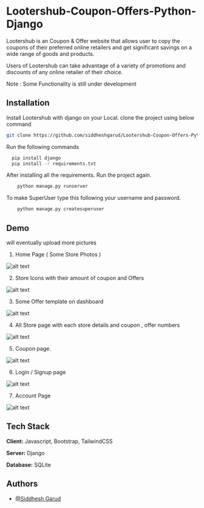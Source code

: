 
# Lootershub-Coupon-Offers-Python-Django

Lootershub is an Coupon & Offer website that allows user to copy the coupons of their preferred online retailers and get significant savings on a wide range of goods and products.

Users of Lootershub can take advantage of a variety of promotions and discounts of any online retailer of their choice.

Note : Some Functionality is still under development 

## Installation

Install Lootershub with django on your Local.
clone the project using below command

```bash 
git clone https://github.com/siddheshgarud/Lootershub-Coupon-Offers-Python-Django
```

Run the following commands

```bash
  pip install django
  pip install -r requirements.txt

```

After installing all the requirements. Run the project again.

```bash
    python manage.py runserver

```

To make SuperUser type this following your username and password.

```bash
    python manage.py createsuperuser

```

    
## Demo

will eventually upload more pictures

1. Home Page ( Some Store Photos )


 ![alt text](https://github.com/siddheshgarud/Lootershub-Coupon-Offers-Python-Django/blob/master/screenshots/Screenshot1.png?raw=true)


2. Store Icons with their amount of coupon and Offers

![alt text](https://github.com/siddheshgarud/Lootershub-Coupon-Offers-Python-Django/blob/master/screenshots/Screenshot2.png?raw=true)


3. Some Offer template on dashboard

![alt text](https://github.com/siddheshgarud/Lootershub-Coupon-Offers-Python-Django/blob/master/screenshots/Screenshot3.png?raw=true)


4. All Store page with each store details and coupon , offer numbers



![alt text](https://github.com/siddheshgarud/Lootershub-Coupon-Offers-Python-Django/blob/master/screenshots/Screenshot4.png?raw=true)

5. Coupon page.

![alt text](https://github.com/siddheshgarud/Lootershub-Coupon-Offers-Python-Django/blob/master/screenshots/Screenshot7.png?raw=true)

6. Login / Signup page

![alt text](https://github.com/siddheshgarud/Lootershub-Coupon-Offers-Python-Django/blob/master/screenshots/Screenshot7.png?raw=true)

7. Account Page

![alt text](https://github.com/siddheshgarud/Lootershub-Coupon-Offers-Python-Django/blob/master/screenshots/Screenshot8.png?raw=true)
## Tech Stack

**Client:** Javascript, Bootstrap, TailwindCSS

**Server:** Django

**Database:** SQLite





## Authors

- [@Siddhesh Garud](https://in.linkedin.com/in/siddheshgarud)

